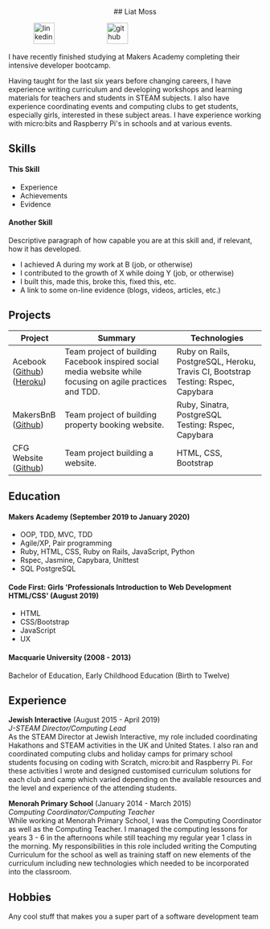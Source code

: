 <p align="center">
## Liat Moss

<a  href="https://www.linkedin.com/in/liat-moss-51a50b115/"><img src="https://www.iconfinder.com/data/icons/free-social-icons/67/linkedin_circle_color-512.png" alt="linkedin" hspace="50" height="42" width="42"></a>
<a  href="https://github.com/Liatmoss"><img src="https://cdn0.iconfinder.com/data/icons/octicons/1024/mark-github-512.png" alt="github" hspace="50" height="42" width="42"></a>
</p>
I have recently finished studying at Makers Academy completing their intensive developer bootcamp.

Having taught for the last six years before changing careers, I have experience writing curriculum and developing workshops and learning materials for teachers and students in STEAM subjects. I also have experience coordinating events and computing clubs to get students, especially girls, interested in these subject areas. I have experience working with micro:bits and Raspberry Pi's in schools and at various events.

## Skills

#### This Skill

- Experience
- Achievements
- Evidence

#### Another Skill

Descriptive paragraph of how capable you are at this skill and, if relevant, how it has developed.

- I achieved A during my work at B (job, or otherwise)
- I contributed to the growth of X while doing Y (job, or otherwise)
- I built this, made this, broke this, fixed this, etc.
- A link to some on-line evidence (blogs, videos, articles, etc.)

## Projects

| Project       | Summary       | Technologies  |
| ------------- |---------------| --------------|
| Acebook <br> ([Github](https://github.com/Liatmoss/RaceToFirstPlaceBook))<br>([Heroku](https://acebook--letta.herokuapp.com/)) | Team project of building Facebook inspired social media website while focusing on agile practices and TDD. |  Ruby on Rails, PostgreSQL, Heroku, Travis CI, Bootstrap<br>Testing: Rspec, Capybara |
| MakersBnB <br> ([Github](https://github.com/Liatmoss/Ruby-n-b)) | Team project of building property booking website. |  Ruby, Sinatra, PostgreSQL<br>Testing: Rspec, Capybara |
| CFG Website <br> ([Github](https://github.com/Liatmoss/cfgProjectCake)) | Team project building a website. |  HTML, CSS, Bootstrap |

## Education

#### Makers Academy (September 2019 to January 2020)

- OOP, TDD, MVC, TDD
- Agile/XP, Pair programming
- Ruby, HTML, CSS, Ruby on Rails, JavaScript, Python
- Rspec, Jasmine, Capybara, Unittest
- SQL PostgreSQL

#### Code First: Girls 'Professionals Introduction to Web Development HTML/CSS' (August 2019)

- HTML
- CSS/Bootstrap
- JavaScript
- UX

#### Macquarie University (2008 - 2013)

Bachelor of Education, Early Childhood Education (Birth to Twelve)


## Experience

**Jewish Interactive** (August 2015 - April 2019)    
*J-STEAM Director/Computing Lead*  
As the STEAM Director at Jewish Interactive, my role included coordinating Hakathons and STEAM activities in the UK and United States. I also ran and coordinated computing clubs and holiday camps for primary school students focusing on coding with Scratch, micro:bit and Raspberry Pi. For these activities I wrote and designed customised curriculum solutions for each club and camp which varied depending on the available resources and the level and experience of the attending students.

**Menorah Primary School** (January 2014 - March 2015)   
*Computing Coordinator/Computing Teacher*  
While working at Menorah Primary School, I was the Computing Coordinator as well as the Computing Teacher. I managed the computing lessons for years 3 - 6 in the afternoons while still teaching my regular year 1 class in the morning. My responsibilities in this role included writing the Computing Curriculum for the school as well as training staff on new elements of the curriculum including new technologies which needed to be incorporated into the classroom.

## Hobbies

Any cool stuff that makes you a super part of a software development team
